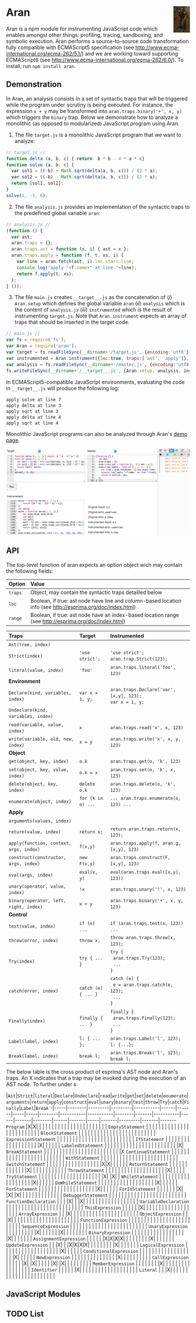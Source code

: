 # Aran <img src="aran.png" align="right" alt="aran-logo" title="Aran Linvail"/>

Aran is a npm module for instrumenting JavaScript code which enables amongst other things: profiling, tracing, sandboxing, and symbolic execution. Aran performs a source-to-source code transformation fully compatible with ECMAScript5 specification (see http://www.ecma-international.org/ecma-262/5.1/) and we are working toward supporting ECMAScript6 (see http://www.ecma-international.org/ecma-262/6.0/). To install, run `npm install aran`.

## Demonstration

In Aran, an analysis consists in a set of syntactic traps that will be triggered while the program under scrutiny is being executed.
For instance, the expression `x + y` may be transformed into `aran.traps.binary('+', x, y)` which triggers the `binary` trap.
Below we demonstrate how to analyze a monolithic (as opposed to modularized) JavaScript program using Aran.

1. The file `target.js` is a monolithic JavaScript program that we want to analyze:

  ```javascript
  // target.js //
  function delta (a, b, c) { return  b * b - 4 * a * c}
  function solve (a, b, c) {
    var sol1 = ((-b) + Math.sqrt(delta(a, b, c))) / (2 * a);
    var sol2 = ((-b) - Math.sqrt(delta(a, b, c))) / (2 * a);
    return [sol1, sol2];
  }
  solve(1, -5, 6);
  ```

2. The file `analysis.js` provides an implementation of the syntactic traps to the predefined global variable `aran`:

  ```javascript
  // analysis.js //
  (function () {
    var ast;
    aran.traps = {};
    aran.traps.ast = function (x, i) { ast = x };
    aran.traps.apply = function (f, t, xs, i) {
      var line = aran.fetch(ast, i).loc.start.line;
      console.log("apply "+f.name+" at line "+line);
      return f.apply(t, xs);
    };
  } ());
  ```

3. The file `main.js` creates `__target__.js` as the concatenation of (*i*) `Aran.setup` which defines the global variable `aran` (*ii*) `analysis` which is the content of `analysis.js` (*iii*) `instrumented` which is the result of instrumenting `target.js`. Note that `Aran.instrument` expects an array of traps that should be inserted in the target code.

  ```javascript
  // main.js //
  var fs = require('fs');
  var Aran = require('aran');
  var target = fs.readFileSync(__dirname+'/target.js', {encoding:'utf8'});
  var instrumented = Aran.instrument({loc:true, traps:['ast', 'apply']}, target);
  var analysis = fs.readFileSync(__dirname+'/master.js', {encoding:'utf8'});
  fs.writeFileSync(__dirname+'/__target__.js', [Aran.setup, analysis, instrumented].join('\n'));
  ```

In ECMAScript5-compatible JavaScript environments, evaluating the code in `__target__.js` will produce the following log: 

```
apply solve at line 7
apply delta at line 3
apply sqrt at line 3
apply delta at line 4
apply sqrt at line 4
```

Monolithic JavaScript programs can also be analyzed through Aran's [demo page](http://rawgit.com/lachrist/aran/master/glitterdust/demo.html).

<img src="demo.png" align="center" alt="demo-screenshot" title="Aran's demonstration page"/>

## API

The top-level function of aran expects an option object wich may contain the following fields:

Option  | Value
:-------|:----------------
`traps` | Object, may contain the syntactic traps detailled below
`loc`   | Boolean, if true: ast node have line and column-based location info (see http://esprima.org/doc/index.html)
`range` | Boolean, if true: ast node have an index-based location range (see http://esprima.org/doc/index.html)

Traps                                        | Target              | Instrumented
:--------------------------------------------|:--------------------|:------------------------------------------------------
`Ast(tree, index)`                           |                     |
`Strict(index)`                              | `'use strict';`     | `'use strict';`<br>`aran.trap.Strict(123);`
`literal(value, index)`                      | `'foo'`             | `aran.traps.literal('foo', 123)`
**Environment**                              |                     |
`Declare(kind, variables, index)`            | `var x = 1, y;`     | `aran.traps.Declare('var', [x,y], 123);`<br>`var x = 1, y;`
`Undeclare(kind, variables, index)`          |                     |
`read(variable, value, index)`               | `x`                 | `aran.traps.read('x', x, 123)` |
`write(variable, old, new, index)`           | `x = y`             | `aran.traps.write('x', x, y, 123)`
**Object**                                   |                     |
`get(object, key, index)`                    | `o.k`               | `aran.traps.get(o, 'k', 123)` 
`set(object, key, value, index)`             | `o.k = x`           | `aran.traps.set(o, 'k', x, 123)`
`delete(object, key, index)`                 | `delete o.k`        | `aran.traps.delete(o, 'k', 123)`
`enumerate(object, index)`                   | `for (k in o) ...`  | `... aran.traps.enumerate(o, 123) ...`
**Apply**                                    |                     |
`arguments(values, index)`                   |                     |
`return(value, index)`                       | `return x;`         | `return aran.traps.return(x, 123);`
`apply(function, context, args, index)`      | `f(x,y)`            | `aran.traps.apply(f, aran.g, [x,y], 123)`
`construct(constructor, args, index)`        | `new F(x,y)`        | `aran.traps.construct(F, [x,y], 123)`
`eval(args, index)`                          | `eval(x, y)`        | `eval(aran.traps.eval([x,y], 123))`
`unary(operator, value, index)`              | `!x`                | `aran.traps.unary('!', x, 123)`
`binary(operator, left, right, index)`       | `x + y`             | `aran.traps.binary('+', x, y, 123)`
**Control**                                  |                     |
`test(value, index)`                         | `if (x) ...`        | `if (aran.traps.test(x, 123)) ...`
`throw(error, index)`                        | `throw x;`          | `throw aran.traps.throw(x, 123);`
`Try(index)`                                 | `try { ... }`       | `try { `<br>&nbsp;&nbsp;`aran.traps.Try(123);`<br>&nbsp;&nbsp;`...`<br>`}`
`catch(error, index)`                        | `catch (e) { ... }` | `catch (e) { `<br>&nbsp;&nbsp;`e = aran.traps.catch(e, 123);`<br>&nbsp;&nbsp;`...`<br>`}`
`Finally(index)`                             | `finally { ... }`   | `finally { `<br>&nbsp;&nbsp;`aran.traps.Finally(123);`<br>&nbsp;&nbsp;`...`<br>`}`
`Label(label, index)`                        | `l: { ... };`       | `aran.traps.Label('l', 123);`<br>`l: {...};`
`Break(label, index)`                        | `break l;`          | `aran.traps.Break('l', 123);`<br>`break l;`

The below table is the cross product of esprima's AST node and Aran's traps.
An X indicates that a trap may be invoked during the execution of an AST node.
To further under s

 |`Ast`|`Strict`|`literal`|`Declare`|`Undeclare`|`read`|`write`|`get`|`set`|`delete`|`enumerate`|`arguments`|`return`|`apply`|`construct`|`eval`|`unary`|`binary`|`test`|`throw`|`Try`|`catch`|`Finally`|`Label`|`Break`
-|-----|--------|---------|---------|-----------|------|-------|-----|-----|--------|-----------|-----------|--------|-------|-----------|------|-------|--------|------|-------|-----|-------|---------|-------|-------
`Program`                |X|X| | | | | | | | | | | | | | | | | | | | | | | 
`EmptyStatement`         | | | | | | | | | | | | | | | | | | | | | | | | | 
`BlockStatement`         | | | | | | | | | | | | | | | | | | | | | | | | | 
`ExpressionStatement`    | | | | | | | | | | | | | | | | | | | | | | | | | 
`IfStatement`            | | | | | | | | | | | | | | | | | | |X| | | | | | 
`LabeledStatement`       | | | | | | | | | | | | | | | | | | | | | | | |X| 
`BreakStatement`         | | | | | | | | | | | | | | | | | | | | | | | | |X
`ContinueStatement`      | | | | | | | | | | | | | | | | | | | | | | | | | 
`WithStatement`          | | | | | | | | | | | | | | | | | | | | | | | | | 
`SwitchStatement`        | | | | | | | | | | | | | | | | | |X|X| | | | | | 
`ReturnStatement`        | | | | | | | | | | | | |X| | | | | | | | | | | | 
`ThrowStatement`         | | | | | | | | | | | | | | | | | | | |X| | | | | 
`TryStatement`           | | | | | | | | | | | | | | | | | | | | |X| |X| | 
`WhileStatement`         | | | | | | | | | | | | | | | | | | |X| | | | | | 
`DoWhileStatement`       | | | | | | | | | | | | | | | | | | |X| | | | | | 
`ForStatement`           | | | | | | | | | | | | | | | | | | |X| | | | | | 
`ForInStatement`         | | | | | | |X| |X| |X| | | | | | | | | | | | | | 
`DebuggerStatement`      | | | | | | | | | | | | | | | | | | | | | | | | | 
`FunctionDeclaration`    | | | |X| | |X| | | | | | | | | | | | | | | | | | 
`VariableDeclaration`    | | | | | | | | | | | | | | | | | | | | | | | | | 
`ThisExpression`         | | | | | |X| | | | | | | | | | | | | | | | | | | 
`ArrayExpression`        | | |X| | | | | | | | | | | | | | | | | | | | | | 
`ObjectExpression`       | | |X| | | | | | | | | | | | | | | | | | | | | | 
`FunctionExpression`     | | | | | | | | | | | | | | | | | | | | | | | | | 
`SequenceExpression`     | | | | | | | | | | | | | | | | | | | | | | | | | 
`UnaryExpression`        | | | | | | | | | |X| | | | | | |X| | | | | | | | 
`BinaryExpression`       | | | | | | | | | | | | | | | | | |X| | | | | | | 
`AssignmentExpression`   | | | | | |X|X|X|X| | | | | | | | |X| | | | | | | 
`UpdateExpression`       | | |X| | |X|X|X|X| | | | | | | | |X| | | | | | | 
`LogicalExpression`      | | | | | | | | | | | | | | | | | | |X| | | | | | 
`ConditionalExpression`  | | | | | | | | | | | | | | | | | | |X| | | | | | 
`NewExpression`          | | | | | | | | | | | | | | |X| | | | | | | | | | 
`CallExpression`         | | | | | |X| |X| | | | | |X| |X| | | | | | | | | 
`MemberExpression`       | | | | | | | |X| | | | | | | | | | | | | | | | | 
`Identifier`             | | | | | |X| | | | | | | | | | | | | | | | | | | 
`Literal`                | | |X| | | | | | | | | | | | | | | | | | | | | | 


## JavaScript Modules



## TODO List
